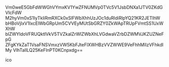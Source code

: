 Vm0weE5GbFdWWGhVYmxKV1YwZFNUMVp0TVc5V1JsbDNXa1JTV0ZKdGVIcFdW
M2hyVm0xS1IyTkliRmRXCk0xSlFWbXhhUzJOc1duRldiRlpYQ21KR2JETlhW
bHBoVjIxV1IxcElWbGRpUm5CVVEyMUtSbGRZY0ZkWApTRUpFVmtSS1UxWXhW
blZWYldoVFRUQktlVkV5TVZkalZrWlZWbXhLVGdwaVZrbDZWMVJKZUZNeFpG
ZFgKYkZaT1VsaFNSVmxzVW5KbFJteFlXWHBzVVZWWE9VeFhhMlIzVFhkdlMy
VlhTallLQ25KeFlnPT0KCnpxdg==

ico